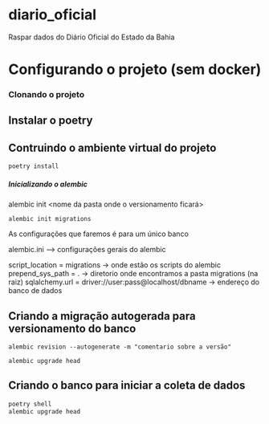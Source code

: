 # diario_oficial
Raspar dados do Diário Oficial do Estado da Bahia

# Configurando o projeto (sem docker)

### Clonando o projeto

## Instalar o poetry

## Contruindo o ambiente virtual do projeto

```
poetry install
```

##### Inicializando o alembic

alembic init <nome da pasta onde o versionamento ficará>

```
alembic init migrations
```

As configurações que faremos é para um único banco

alembic.ini --> configurações gerais do alembic

script_location = migrations -> onde estão os scripts do alembic
prepend_sys_path = . -> diretorio onde encontramos a pasta migrations (na raiz)
sqlalchemy.url = driver://user:pass@localhost/dbname -> endereço do banco de dados

## Criando a migração autogerada para versionamento do banco

```
alembic revision --autogenerate -m "comentario sobre a versão"

alembic upgrade head
```

## Criando o banco para iniciar a coleta de dados
```bash
poetry shell
alembic upgrade head
```
